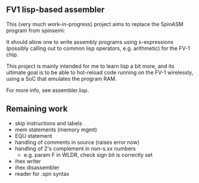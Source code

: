 FV1 lisp-based assembler
------------------------

This (very much work-in-progress) project aims to replace the SpinASM program
from spinsemi:

It should allow one to write assembly programs using s-expressions (possibly calling out to common lisp operators, e.g. arithmetic) for the FV-1 chip.

This project is mainly intended for me to learn lisp a bit more, and its
ultimate goal is to be able to hot-reload code running on the FV-1 wirelessly,
using a SoC that emulates the program RAM.

For more info, see assembler.lisp.

Remaining work
--------------

- skip instructions and labels
- mem statements (memory mgmt)
- EQU statement
- handling of comments in source (raises error now)
- handling of 2's complement in non-s.xx numbers
  - e.g. param F in WLDR, check sign bit is correctly set
- ihex writer
- ihex disassembler
- reader for .spn syntax
